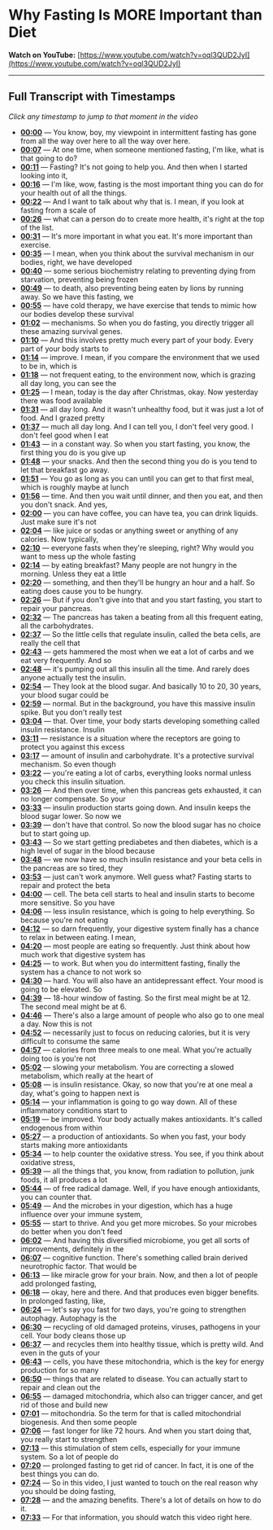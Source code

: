 # Why Fasting Is MORE Important than Diet

**Watch on YouTube:** [https://www.youtube.com/watch?v=oql3QUD2JyI](https://www.youtube.com/watch?v=oql3QUD2JyI)

---

## Full Transcript with Timestamps

*Click any timestamp to jump to that moment in the video*

- **[00:00](https://www.youtube.com/watch?v=oql3QUD2JyI&t=0s)** — You know, boy, my viewpoint in intermittent fasting has gone from all the way over here to all the way over here.
- **[00:07](https://www.youtube.com/watch?v=oql3QUD2JyI&t=7s)** — At one time, when someone mentioned fasting, I'm like, what is that going to do?
- **[00:11](https://www.youtube.com/watch?v=oql3QUD2JyI&t=11s)** — Fasting? It's not going to help you. And then when I started looking into it,
- **[00:16](https://www.youtube.com/watch?v=oql3QUD2JyI&t=16s)** — I'm like, wow, fasting is the most important thing you can do for your health out of all the things.
- **[00:22](https://www.youtube.com/watch?v=oql3QUD2JyI&t=22s)** — And I want to talk about why that is. I mean, if you look at fasting from a scale of
- **[00:26](https://www.youtube.com/watch?v=oql3QUD2JyI&t=26s)** — what can a person do to create more health, it's right at the top of the list.
- **[00:31](https://www.youtube.com/watch?v=oql3QUD2JyI&t=31s)** — It's more important in what you eat. It's more important than exercise.
- **[00:35](https://www.youtube.com/watch?v=oql3QUD2JyI&t=35s)** — I mean, when you think about the survival mechanism in our bodies, right, we have developed
- **[00:40](https://www.youtube.com/watch?v=oql3QUD2JyI&t=40s)** — some serious biochemistry relating to preventing dying from starvation, preventing being frozen
- **[00:49](https://www.youtube.com/watch?v=oql3QUD2JyI&t=49s)** — to death, also preventing being eaten by lions by running away. So we have this fasting, we
- **[00:55](https://www.youtube.com/watch?v=oql3QUD2JyI&t=55s)** — have cold therapy, we have exercise that tends to mimic how our bodies develop these survival
- **[01:02](https://www.youtube.com/watch?v=oql3QUD2JyI&t=62s)** — mechanisms. So when you do fasting, you directly trigger all these amazing survival genes.
- **[01:10](https://www.youtube.com/watch?v=oql3QUD2JyI&t=70s)** — And this involves pretty much every part of your body. Every part of your body starts to
- **[01:14](https://www.youtube.com/watch?v=oql3QUD2JyI&t=74s)** — improve. I mean, if you compare the environment that we used to be in, which is
- **[01:18](https://www.youtube.com/watch?v=oql3QUD2JyI&t=78s)** — not frequent eating, to the environment now, which is grazing all day long, you can see the
- **[01:25](https://www.youtube.com/watch?v=oql3QUD2JyI&t=85s)** — I mean, today is the day after Christmas, okay. Now yesterday there was food available
- **[01:31](https://www.youtube.com/watch?v=oql3QUD2JyI&t=91s)** — all day long. And it wasn't unhealthy food, but it was just a lot of food. And I grazed pretty
- **[01:37](https://www.youtube.com/watch?v=oql3QUD2JyI&t=97s)** — much all day long. And I can tell you, I don't feel very good. I don't feel good when I eat
- **[01:43](https://www.youtube.com/watch?v=oql3QUD2JyI&t=103s)** — in a constant way. So when you start fasting, you know, the first thing you do is you give up
- **[01:48](https://www.youtube.com/watch?v=oql3QUD2JyI&t=108s)** — your snacks. And then the second thing you do is you tend to let that breakfast go away.
- **[01:51](https://www.youtube.com/watch?v=oql3QUD2JyI&t=111s)** — You go as long as you can until you can get to that first meal, which is roughly maybe at lunch
- **[01:56](https://www.youtube.com/watch?v=oql3QUD2JyI&t=116s)** — time. And then you wait until dinner, and then you eat, and then you don't snack. And yes,
- **[02:00](https://www.youtube.com/watch?v=oql3QUD2JyI&t=120s)** — you can have coffee, you can have tea, you can drink liquids. Just make sure it's not
- **[02:04](https://www.youtube.com/watch?v=oql3QUD2JyI&t=124s)** — like juice or sodas or anything sweet or anything of any calories. Now typically,
- **[02:10](https://www.youtube.com/watch?v=oql3QUD2JyI&t=130s)** — everyone fasts when they're sleeping, right? Why would you want to mess up the whole fasting
- **[02:14](https://www.youtube.com/watch?v=oql3QUD2JyI&t=134s)** — by eating breakfast? Many people are not hungry in the morning. Unless they eat a little
- **[02:20](https://www.youtube.com/watch?v=oql3QUD2JyI&t=140s)** — something, and then they'll be hungry an hour and a half. So eating does cause you to be hungry.
- **[02:26](https://www.youtube.com/watch?v=oql3QUD2JyI&t=146s)** — But if you don't give into that and you start fasting, you start to repair your pancreas.
- **[02:32](https://www.youtube.com/watch?v=oql3QUD2JyI&t=152s)** — The pancreas has taken a beating from all this frequent eating, all the carbohydrates.
- **[02:37](https://www.youtube.com/watch?v=oql3QUD2JyI&t=157s)** — So the little cells that regulate insulin, called the beta cells, are really the cell that
- **[02:43](https://www.youtube.com/watch?v=oql3QUD2JyI&t=163s)** — gets hammered the most when we eat a lot of carbs and we eat very frequently. And so
- **[02:48](https://www.youtube.com/watch?v=oql3QUD2JyI&t=168s)** — it's pumping out all this insulin all the time. And rarely does anyone actually test the insulin.
- **[02:54](https://www.youtube.com/watch?v=oql3QUD2JyI&t=174s)** — They look at the blood sugar. And basically 10 to 20, 30 years, your blood sugar could be
- **[02:59](https://www.youtube.com/watch?v=oql3QUD2JyI&t=179s)** — normal. But in the background, you have this massive insulin spike. But you don't really test
- **[03:04](https://www.youtube.com/watch?v=oql3QUD2JyI&t=184s)** — that. Over time, your body starts developing something called insulin resistance. Insulin
- **[03:11](https://www.youtube.com/watch?v=oql3QUD2JyI&t=191s)** — resistance is a situation where the receptors are going to protect you against this excess
- **[03:17](https://www.youtube.com/watch?v=oql3QUD2JyI&t=197s)** — amount of insulin and carbohydrate. It's a protective survival mechanism. So even though
- **[03:22](https://www.youtube.com/watch?v=oql3QUD2JyI&t=202s)** — you're eating a lot of carbs, everything looks normal unless you check this insulin situation.
- **[03:26](https://www.youtube.com/watch?v=oql3QUD2JyI&t=206s)** — And then over time, when this pancreas gets exhausted, it can no longer compensate. So your
- **[03:33](https://www.youtube.com/watch?v=oql3QUD2JyI&t=213s)** — insulin production starts going down. And insulin keeps the blood sugar lower. So now we
- **[03:39](https://www.youtube.com/watch?v=oql3QUD2JyI&t=219s)** — don't have that control. So now the blood sugar has no choice but to start going up.
- **[03:43](https://www.youtube.com/watch?v=oql3QUD2JyI&t=223s)** — So we start getting prediabetes and then diabetes, which is a high level of sugar in the blood because
- **[03:48](https://www.youtube.com/watch?v=oql3QUD2JyI&t=228s)** — we now have so much insulin resistance and your beta cells in the pancreas are so tired, they
- **[03:53](https://www.youtube.com/watch?v=oql3QUD2JyI&t=233s)** — just can't work anymore. Well guess what? Fasting starts to repair and protect the beta
- **[04:00](https://www.youtube.com/watch?v=oql3QUD2JyI&t=240s)** — cell. The beta cell starts to heal and insulin starts to become more sensitive. So you have
- **[04:06](https://www.youtube.com/watch?v=oql3QUD2JyI&t=246s)** — less insulin resistance, which is going to help everything. So because you're not eating
- **[04:12](https://www.youtube.com/watch?v=oql3QUD2JyI&t=252s)** — so darn frequently, your digestive system finally has a chance to relax in between eating. I mean,
- **[04:20](https://www.youtube.com/watch?v=oql3QUD2JyI&t=260s)** — most people are eating so frequently. Just think about how much work that digestive system has
- **[04:25](https://www.youtube.com/watch?v=oql3QUD2JyI&t=265s)** — to work. But when you do intermittent fasting, finally the system has a chance to not work so
- **[04:30](https://www.youtube.com/watch?v=oql3QUD2JyI&t=270s)** — hard. You will also have an antidepressant effect. Your mood is going to be elevated. So
- **[04:39](https://www.youtube.com/watch?v=oql3QUD2JyI&t=279s)** — 18-hour window of fasting. So the first meal might be at 12. The second meal might be at 6.
- **[04:46](https://www.youtube.com/watch?v=oql3QUD2JyI&t=286s)** — There's also a large amount of people who also go to one meal a day. Now this is not
- **[04:52](https://www.youtube.com/watch?v=oql3QUD2JyI&t=292s)** — necessarily just to focus on reducing calories, but it is very difficult to consume the same
- **[04:57](https://www.youtube.com/watch?v=oql3QUD2JyI&t=297s)** — calories from three meals to one meal. What you're actually doing too is you're not
- **[05:02](https://www.youtube.com/watch?v=oql3QUD2JyI&t=302s)** — slowing your metabolism. You are correcting a slowed metabolism, which really at the heart of
- **[05:08](https://www.youtube.com/watch?v=oql3QUD2JyI&t=308s)** — is insulin resistance. Okay, so now that you're at one meal a day, what's going to happen next is
- **[05:14](https://www.youtube.com/watch?v=oql3QUD2JyI&t=314s)** — your inflammation is going to go way down. All of these inflammatory conditions start to
- **[05:19](https://www.youtube.com/watch?v=oql3QUD2JyI&t=319s)** — be improved. Your body actually makes antioxidants. It's called endogenous from within
- **[05:27](https://www.youtube.com/watch?v=oql3QUD2JyI&t=327s)** — a production of antioxidants. So when you fast, your body starts making more antioxidants
- **[05:34](https://www.youtube.com/watch?v=oql3QUD2JyI&t=334s)** — to help counter the oxidative stress. You see, if you think about oxidative stress,
- **[05:39](https://www.youtube.com/watch?v=oql3QUD2JyI&t=339s)** — all the things that, you know, from radiation to pollution, junk foods, it all produces a lot
- **[05:44](https://www.youtube.com/watch?v=oql3QUD2JyI&t=344s)** — of free radical damage. Well, if you have enough antioxidants, you can counter that.
- **[05:49](https://www.youtube.com/watch?v=oql3QUD2JyI&t=349s)** — And the microbes in your digestion, which has a huge influence over your immune system,
- **[05:55](https://www.youtube.com/watch?v=oql3QUD2JyI&t=355s)** — start to thrive. And you get more microbes. So your microbes do better when you don't feed
- **[06:02](https://www.youtube.com/watch?v=oql3QUD2JyI&t=362s)** — And having this diversified microbiome, you get all sorts of improvements, definitely in the
- **[06:07](https://www.youtube.com/watch?v=oql3QUD2JyI&t=367s)** — cognitive function. There's something called brain derived neurotrophic factor. That would be
- **[06:13](https://www.youtube.com/watch?v=oql3QUD2JyI&t=373s)** — like miracle grow for your brain. Now, and then a lot of people add prolonged fasting,
- **[06:18](https://www.youtube.com/watch?v=oql3QUD2JyI&t=378s)** — okay, here and there. And that produces even bigger benefits. In prolonged fasting, like,
- **[06:24](https://www.youtube.com/watch?v=oql3QUD2JyI&t=384s)** — let's say you fast for two days, you're going to strengthen autophagy. Autophagy is the
- **[06:30](https://www.youtube.com/watch?v=oql3QUD2JyI&t=390s)** — recycling of old damaged proteins, viruses, pathogens in your cell. Your body cleans those up
- **[06:37](https://www.youtube.com/watch?v=oql3QUD2JyI&t=397s)** — and recycles them into healthy tissue, which is pretty wild. And even in the guts of your
- **[06:43](https://www.youtube.com/watch?v=oql3QUD2JyI&t=403s)** — cells, you have these mitochondria, which is the key for energy production for so many
- **[06:50](https://www.youtube.com/watch?v=oql3QUD2JyI&t=410s)** — things that are related to disease. You can actually start to repair and clean out the
- **[06:55](https://www.youtube.com/watch?v=oql3QUD2JyI&t=415s)** — damaged mitochondria, which also can trigger cancer, and get rid of those and build new
- **[07:01](https://www.youtube.com/watch?v=oql3QUD2JyI&t=421s)** — mitochondria. So the term for that is called mitochondrial biogenesis. And then some people
- **[07:06](https://www.youtube.com/watch?v=oql3QUD2JyI&t=426s)** — fast longer for like 72 hours. And when you start doing that, you really start to strengthen
- **[07:13](https://www.youtube.com/watch?v=oql3QUD2JyI&t=433s)** — this stimulation of stem cells, especially for your immune system. So a lot of people do
- **[07:20](https://www.youtube.com/watch?v=oql3QUD2JyI&t=440s)** — prolonged fasting to get rid of cancer. In fact, it is one of the best things you can do.
- **[07:24](https://www.youtube.com/watch?v=oql3QUD2JyI&t=444s)** — So in this video, I just wanted to touch on the real reason why you should be doing fasting,
- **[07:28](https://www.youtube.com/watch?v=oql3QUD2JyI&t=448s)** — and the amazing benefits. There's a lot of details on how to do it.
- **[07:33](https://www.youtube.com/watch?v=oql3QUD2JyI&t=453s)** — For that information, you should watch this video right here.
